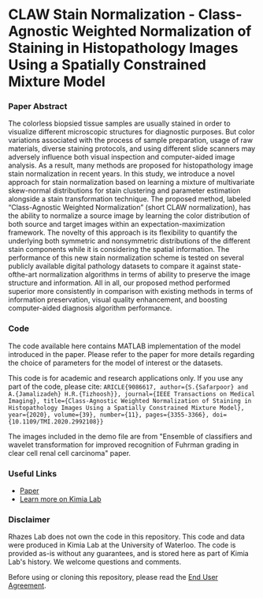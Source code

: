# CLAW Stain Normalization - Class-Agnostic Weighted Normalization of Staining in Histopathology Images Using a Spatially Constrained Mixture Model
### Paper Abstract
The colorless biopsied tissue samples are
usually stained in order to visualize different microscopic
structures for diagnostic purposes. But color variations
associated with the process of sample preparation, usage
of raw materials, diverse staining protocols, and using
different slide scanners may adversely influence both visual
inspection and computer-aided image analysis. As a result,
many methods are proposed for histopathology image stain
normalization in recent years. In this study, we introduce
a novel approach for stain normalization based on learning a mixture of multivariate skew-normal distributions for
stain clustering and parameter estimation alongside a stain
transformation technique. The proposed method, labeled
“Class-Agnostic Weighted Normalization” (short CLAW normalization), has the ability to normalize a source image by
learning the color distribution of both source and target
images within an expectation-maximization framework. The
novelty of this approach is its flexibility to quantify the
underlying both symmetric and nonsymmetric distributions
of the different stain components while it is considering
the spatial information. The performance of this new stain
normalization scheme is tested on several publicly available
digital pathology datasets to compare it against state-ofthe-art normalization algorithms in terms of ability to preserve the image structure and information. All in all, our
proposed method performed superior more consistently in
comparison with existing methods in terms of information
preservation, visual quality enhancement, and boosting
computer-aided diagnosis algorithm performance.
### Code
The code available here contains MATLAB implementation of the model introduced in the paper. Please refer to the paper for more details regarding the choice of parameters for the model of interest or the datasets.

This code is for academic and research applications only. If you use any part of the code, please cite:
```ARICLE{9086617, author={S.{Safarpoor} and A.{Jamalizadeh} H.R.{Tizhoosh}}, journal={IEEE Transactions on Medical Imaging}, title={Class-Agnostic Weighted Normalization of Staining in Histopathology Images Using a Spatially Constrained Mixture Model}, year={2020}, volume={39}, number={11}, pages={3355-3366}, doi={10.1109/TMI.2020.2992108}}```

The images included in the demo file are from "Ensemble of classifiers and wavelet transformation for improved recognition of Fuhrman grading in clear cell renal cell carcinoma" paper.
### Useful Links
- [Paper](https://ieeexplore.ieee.org/stamp/stamp.jsp?arnumber=9086617&tag=1)
- [Learn more on Kimia Lab](https://kimialab.uwaterloo.ca/kimia/index.php/data-and-code-2)
### Disclaimer
Rhazes Lab does not own the code in this repository. This code and data were produced in Kimia Lab at the University of Waterloo. The code is provided as-is without any guarantees, and is stored here as part of Kimia Lab's history. We welcome questions and comments.

Before using or cloning this repository, please read the [End User Agreement](agreement.pdf).
